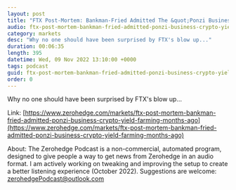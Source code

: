 ```yaml
---
layout: post
title: "FTX Post-Mortem: Bankman-Fried Admitted The &quot;Ponzi Business&quot; Of Crypto Yield Farming Months Ago"
audio: ftx-post-mortem-bankman-fried-admitted-ponzi-business-crypto-yield-farming-months-ago-0
category: markets
desc: "Why no one should have been surprised by FTX's blow up..."
duration: 00:06:35
length: 395
datetime: Wed, 09 Nov 2022 13:10:00 +0000
tags: podcast
guid: ftx-post-mortem-bankman-fried-admitted-ponzi-business-crypto-yield-farming-months-ago-0
order: 0
---
```

Why no one should have been surprised by FTX's blow up...

Link: [https://www.zerohedge.com/markets/ftx-post-mortem-bankman-fried-admitted-ponzi-business-crypto-yield-farming-months-ago](https://www.zerohedge.com/markets/ftx-post-mortem-bankman-fried-admitted-ponzi-business-crypto-yield-farming-months-ago)

About: The Zerohedge Podcast is a non-commercial, automated program, designed to give people a way to get news from Zerohedge in an audio format.  I am actively working on tweaking and improving the setup to create a better listening experience (October 2022).  Suggestions are welcome: [zerohedgePodcast@outlook.com](mailto:zerohedgePodcast@outlook.com)